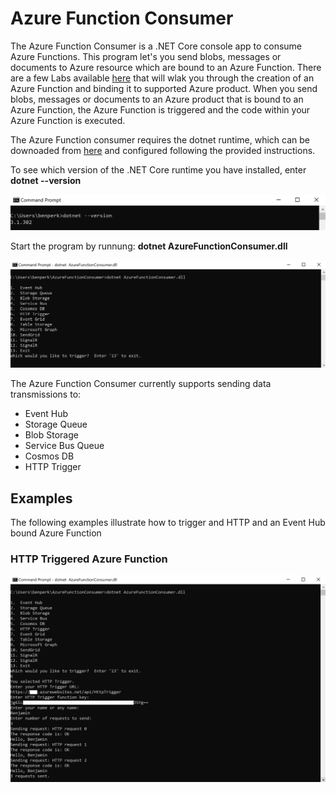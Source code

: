 # Azure Function Consumer
The Azure Function Consumer is a .NET Core console app to consume Azure Functions. This program let's you send blobs, messages or documents to Azure resource which are bound to an Azure Function.  There are a few Labs available [here][LINK1] that will wlak you through the creation of an Azure Function and binding it to supported Azure product.  When you send blobs, messages or documents to an Azure product that is bound to an Azure Function, the Azure Function is triggered and the code within your Azure Function is executed.

The Azure Function consumer requires the dotnet runtime, which can be downoaded from [here][LINK2] and configured following the provided instructions.

To see which version of the .NET Core runtime you have installed, enter **dotnet --version**

![checking .net code version](images/AFC001.PNG)

Start the program by runnung:  **dotnet AzureFunctionConsumer.dll**

![starting the Azure Function Consumer](images/AFC002.PNG)

The Azure Function Consumer currently supports sending data transmissions to:
+ Event Hub
+ Storage Queue
+ Blob Storage
+ Service Bus Queue
+ Cosmos DB
+ HTTP Trigger

## Examples ##
The following examples illustrate how to trigger and HTTP and an Event Hub bound Azure Function

### HTTP Triggered Azure Function ###
![starting the Azure Function Consumer](images/AFC003.PNG)

[LINK1]: https://www.thebestcsharpprogrammerintheworld.com/2020/07/06/azure-functions-labs-information-and-setup-instructions/
[LINK2]: https://github.com/dotnet/core
